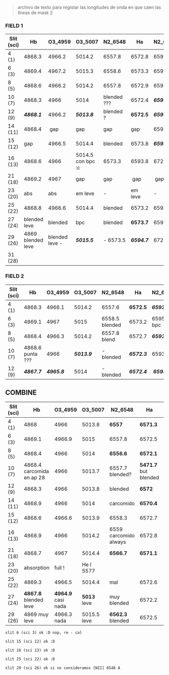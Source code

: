 > archivo de texto para registar las longitudes de onda en que caen las líneas de mask 2

### FIELD 1


Slit (sci)  | Hb | O3_4959 | O3_5007 | N2_6548 | Ha | N2_6584 | S2_6716 | S2_6731
----------- | -- | ------- | ------- | ------- | -- | ------- | ------- | -------
4 (1)   | 4868.3 | 4966.2  | 5014.2  | 6557.8  | 6572.8 | 6593.3 | 6726.6 | 6740.8
6 (3)   | 4869.4| 4967.2 | 5015.3 | 6558.6 | 6573.3 | 6594 | 6727 | 6741.3
8 (5)   | 4868.6 | 4966.2 | 5014.2 | 6557.8 | 6572.9 | 6593.3 | 6726.5 | 6741
10 (7)  | 4868.3 | 4966 | 5014 | blended ??? | 6572.4 | ***6592.8*** | 6726.2 | 6740.4
12 (9)  | ***4868.1*** | 4966.2 | ***5013.8*** | blended ? | **6572.5** | ***6593.1*** | 6726.5 | 6741
14 (11) | 4868.4 | gap | gap | gap | gap | 6594 | **6727.2** | ***6741.5*** |
15 (12) | gap | 4966.5 | 5014.4 | blended | 6573.8 | ***6594.4*** | ***6728*** | ***6742.6*** 
16 (13) | 4868.6 | 4966 | 5014.5 con bpc :c | 6573.3 | 6593.8 | 6727.2 | 6741.6 
21 (18) | 4869.2 | 4967 | gap | gap | gap | gap | 6727.2 | 6741.6
23 (20) | abs | abs | em leve | - | em leve | - | - | -
25 (22) | 4868.8 | 4966.6 | 5014.4 | blended | 6573.2 | 6594.1 | 6727.3 | 6741.5
27 (24) | blended leve | blended | bpc | blended | **6573.7** | 6594 | ***6728*** | ***6741.9***
29 (26) | 4869 blended leve | blended leve - | ***5015.5*** | - 6573.5 | ***6594.7*** | 6727.4 | 6741.6
31 (28) | 

### FIELD 2

Slit (sci)  | Hb | O3_4959 | O3_5007 | N2_6548 | Ha | N2_6584 | S2_6716 | S2_6731
----------- | -- | ------- | ------- | ------- | -- | ------- | ------- | -------
4 (1) | 4868.3 | 4966.1 | 5014.2 | 6557.6 | **6572.5** | ***6593*** | 6726.3 | 6740.8
6 (3) | 4869.1 | 4967 | 5015 | 6558.5 blended | 6573.2 | 6595 bpc | 6726.8 | 6741.4
8 (5) | 4868.4 | 4966.3 | 5014.2 | 6557.8 blend | 6572.7 | ***6593.1*** | 6726.5 | 6740.9
10 (7) | 4868.6 punta ??? | 4966 | ***5013.9*** | - blended | ***6572.3*** | 6593.6 | 6726.3 | 6740.7
12 (9) | ***4867.7*** | ***4965.8*** | 5014 | - blended | ***6572.4*** | ***6593*** | 6726.4 | ***6740.3***




## COMBINE

Slit (sci)  | Hb | O3_4959 | O3_5007 | N2_6548 | Ha | N2_6584 | S2_6716 | S2_6731
----------- | -- | ------- | ------- | ------- | -- | ------- | ------- | -------
4 (1)       | 4868 | 4966 | 5013.8 | **6557** |**6571.3** | **6592** | **6725.4** | **6739.8**
6 (3)       | 4869.1 | 4966.9 | 5015 | 6557.8 | 6572.5 | 6593.3 | 6726.1 | 6740.5
8 (5)       | 4868.4 | 4966 | 5014 | **6556.6** |**6572.1**|**6592.4**| **6575.3** | **6740.1**
10 (7) | 4868.4 carcomida en ap 28 | 4966 | 5013.7 | 6557.7 blended? | **5471.7** but blended | **6592.3** | **6525.5** | **6739.8**
12 (9) | 4868.3 | 4966 | 5013.8 | blended | **6572** | **6592.3** | **6725.7** | **6740**
14 (11) | 4868.9 | 4966 | 5014 | carcomido | **6570.4** | **6592** | 6725.9 | **6740**
15 (12) | 4868.6 | 4966.6 | 5013.9 | 6558.3 | 6572.7 | 6593.5 | 6726.7 | 6741
16 (13) | 4868.9 | 4966 | 5014.2 | 6559 carcomido always | 6572.8 | 6593.3 | 6726.7 | 6741.1 
21 (18) | 4868.7 | 4967 | 5014.4 | **6566.7** | **6571.1** | **6592** |6526.1 | 6740.3
23 (20) | absorption | full ! | He I 5577 | 
25 (22) | 4869.3 | 4966.5 | 5014.4 | mal | 6572.6 | 6593.8 | 6726.4 | 6741.1
27 (24) | **4867.8** blended leve | **4964.9** casi nada | **5013** leve | muy blended | 6572.2 | 6593 | 6726.3 | 6740.8
29 (26) | 4869 muy leve | 4966.3 nada | 5015.5 leve | **6562.3** blended | 6572.5 | 6593.6 | 6726.6 | 6741.1




``````
slit 6 (sci 3) ok :D nop, re - cal 

slit 15 (sci 12) ok :D

slit 16 (sci 13) ok :D

slit 25 (sci 22) ok :D

slit 29 (sci 26) ok si no consideramos [NII] 6548 A 